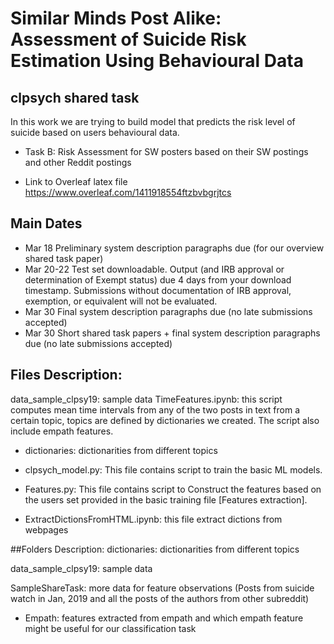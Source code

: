 # Similar Minds Post Alike: Assessment of Suicide Risk Estimation Using Behavioural Data
## clpsych shared task
In this work we are trying to build model that predicts the risk level of suicide based on users behavioural data. 
* Task B: Risk Assessment for SW posters based on their SW postings and other Reddit postings

* Link to Overleaf latex file https://www.overleaf.com/1411918554ftzbvbgrjtcs
## Main Dates
* Mar 18     Preliminary system description paragraphs due (for our overview shared task paper)
* Mar 20-22  Test set downloadable. Output (and IRB approval or determination of Exempt status) due 4 days from your download timestamp.   Submissions without documentation of IRB approval, exemption, or equivalent will not be evaluated.
* Mar 30     Final system description paragraphs due (no late submissions accepted)
* Mar 30     Short shared task papers + final system description paragraphs due (no late submissions accepted)


## Files Description:
data_sample_clpsy19: sample data
TimeFeatures.ipynb: this script computes mean time intervals from any of the two posts in text from a certain topic, topics are defined by dictionaries we created. The script also include empath features.

* dictionaries: dictionarities from different topics

* clpsych_model.py: This file contains script to train the basic ML models. 

* Features.py: This file contains script to Construct the features based on the users set provided in the basic training file [Features extraction]. 

* ExtractDictionsFromHTML.ipynb: this file extract dictions from webpages 


##Folders Description:
dictionaries: dictionarities from different topics

data_sample_clpsy19: sample data

SampleShareTask: more data for feature observations (Posts from suicide watch in Jan, 2019 and all the posts of the authors from other subreddit)

* Empath: features extracted from empath and which empath feature might be useful for our classification task




